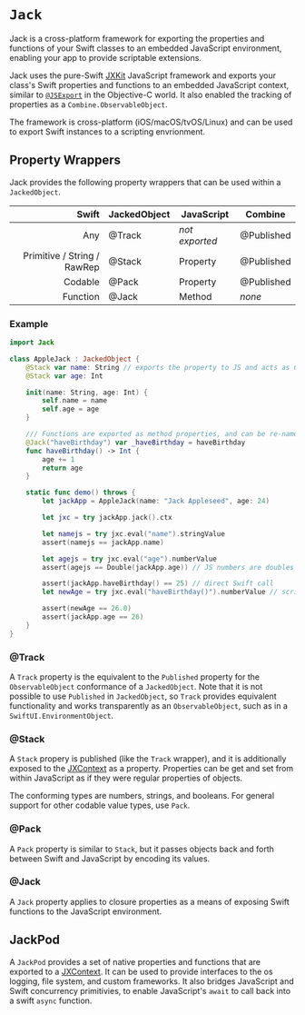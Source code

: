 # ``Jack``


Jack is a cross-platform framework for exporting the properties and functions 
of your Swift classes to an embedded JavaScript environment,
enabling your app to provide scriptable extensions.

Jack uses the pure-Swift [JXKit](https://www.jective.org/JXKit/documentation/jxkit/)
JavaScript framework and exports your class's Swift properties
and functions to an embedded JavaScript context, similar to 
 [`@JSExport`](https://developer.apple.com/documentation/javascriptcore/jsexport)
in the Objective-C world. It also enabled the tracking of properties
as a ``Combine.ObservableObject``.

The framework is cross-platform (iOS/macOS/tvOS/Linux) and 
can be used to export Swift instances to a scripting envrionment.

## Property Wrappers

Jack provides the following property wrappers that can be
used within a ``JackedObject``.

Swift                       | JackedObject |   JavaScript   | Combine    |
---------------------------:|--------------|----------------|------------|
Any                         | @Track       | *not exported* | @Published |
Primitive / String / RawRep | @Stack       | Property       | @Published | 
Codable                     | @Pack        | Property       | @Published |
Function                    | @Jack        | Method         | *none*     |



### Example

```swift
import Jack

class AppleJack : JackedObject { 
    @Stack var name: String // exports the property to JS and acts as Combine.Published 
    @Stack var age: Int

    init(name: String, age: Int) {
        self.name = name
        self.age = age
    }

    /// Functions are exported as method properties, and can be re-named for export
    @Jack("haveBirthday") var _haveBirthday = haveBirthday
    func haveBirthday() -> Int {
        age += 1
        return age
    }

    static func demo() throws {
        let jackApp = AppleJack(name: "Jack Appleseed", age: 24)

        let jxc = try jackApp.jack().ctx

        let namejs = try jxc.eval("name").stringValue
        assert(namejs == jackApp.name)

        let agejs = try jxc.eval("age").numberValue
        assert(agejs == Double(jackApp.age)) // JS numbers are doubles

        assert(jackApp.haveBirthday() == 25) // direct Swift call
        let newAge = try jxc.eval("haveBirthday()").numberValue // script invocation

        assert(newAge == 26.0)
        assert(jackApp.age == 26)
    }
}

```


### @Track

A ``Track`` property is the equivalent to the ``Published``
property for the ``ObservableObject`` conformance of a ``JackedObject``.
Note that it is not possible to use ``Published`` in ``JackedObject``,
so ``Track`` provides equivalent functionality and works transparently
as an ``ObservableObject``, such as in a  ``SwiftUI.EnvironmentObject``.

### @Stack

A ``Stack`` propery is published (like the ``Track`` wrapper), and it is
additionally exposed to the [JXContext] as a property. Properties
can be get and set from within JavaScript as if they were regular
properties of objects.

The conforming types are numbers, strings, and booleans.
For general support for other codable value types,
use ``Pack``.

### @Pack

A ``Pack`` property is similar to ``Stack``, but it passes objects
back and forth between Swift and JavaScript by encoding its values.

### @Jack

A ``Jack`` property applies to closure properties as a means
of exposing Swift functions to the JavaScript environment.


## JackPod

A ``JackPod`` provides a set of native properties and functions
that are exported to a [JXContext]. It can be used to provide
interfaces to the os logging, file system, and custom frameworks.
It also bridges JavaScript and Swift concurrency primitivies, 
to enable JavaScript's `await` to call back into a swift `async` function.


[JXContext]: https://www.jective.org/JXKit/documentation/jxkit/jxcontext
[JXValue]: https://www.jective.org/JXKit/documentation/jxkit/jxvalue
